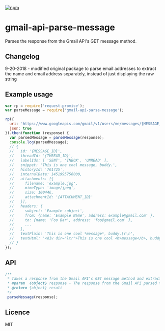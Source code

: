 [![npm][npm]][npm-url]

# gmail-api-parse-message
Parses the response from the Gmail API's GET message method. 

Changelog
---------
9-20-2018 - modified original package to parse email addresses to extract the name and email address separately, instead of just displaying the raw string

## Example usage

```js
var rp = require('request-promise');
var parseMessage = require('gmail-api-parse-message');

rp({
  uri: 'https://www.googleapis.com/gmail/v1/users/me/messages/{MESSAGE_ID}?access_token={ACCESS_TOKEN}',
  json: true
}).then(function (response) {
  var parsedMessage = parseMessage(response);
  console.log(parsedMessage);
  // { 
  //   id: '{MESSAGE_ID}',
  //   threadId: '{THREAD_ID}',
  //   labelIds: [ 'SENT', 'INBOX', 'UNREAD' ],
  //   snippet: 'This is one cool message, buddy.',
  //   historyId: '701725',
  //   internalDate: 1451995756000,
  //   attachments: [{ 
  //     filename: 'example.jpg',
  //     mimeType: 'image/jpeg',
  //     size: 100446,
  //     attachmentId: '{ATTACHMENT_ID}' 
  //   }],
  //   headers: {
  //     subject: 'Example subject',
  //     from: {name: 'Example Name', address: example@gmail.com' },
  //     to: {name: 'Foo Bar', address: 'foo@gmail.com' },
  //     ...
  //   },
  //   textPlain: 'This is one cool *message*, buddy.\r\n',
  //   textHtml: '<div dir="ltr">This is one cool <b>message</b>, buddy.</div>\r\n' 
  // }
});

```

## API


```js
/**
 * Takes a response from the Gmail API's GET message method and extracts all the relevant data.
 * @param  {object} response - The response from the Gmail API parsed to a JavaScript object.
 * @return {object} result
 */
 parseMessage(response);
```

## Licence
MIT

[npm]: https://img.shields.io/npm/v/gmail-api-parse-message.svg
[npm-url]: https://npmjs.com/package/gmail-api-parse-message
